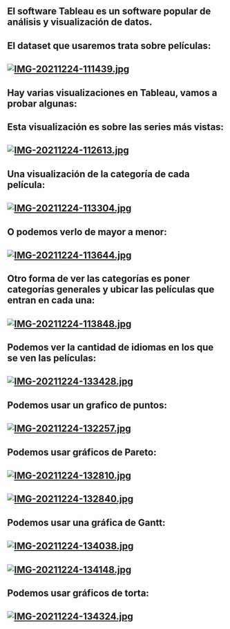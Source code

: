 ## El software Tableau es un software popular de análisis y visualización de datos.
## El dataset que usaremos trata sobre películas:
## [![IMG-20211224-111439.jpg](https://i.postimg.cc/6qG1879P/IMG-20211224-111439.jpg)](https://postimg.cc/9wCBSQwP)

## Hay varias visualizaciones en Tableau, vamos a probar algunas:
## Esta visualización es sobre las series más vistas:
## [![IMG-20211224-112613.jpg](https://i.postimg.cc/CKs46G1Y/IMG-20211224-112613.jpg)](https://postimg.cc/B8tDj1Hw)

## Una visualización de la categoría de cada película:
## [![IMG-20211224-113304.jpg](https://i.postimg.cc/dtmVHFZb/IMG-20211224-113304.jpg)](https://postimg.cc/XpqWqT8L)

## O podemos verlo de mayor a menor:
## [![IMG-20211224-113644.jpg](https://i.postimg.cc/L53PtbdL/IMG-20211224-113644.jpg)](https://postimg.cc/CnddYJxx)

## Otro forma de ver las categorías es poner categorías generales y ubicar las películas que entran en cada una:
## [![IMG-20211224-113848.jpg](https://i.postimg.cc/kGJGmMZR/IMG-20211224-113848.jpg)](https://postimg.cc/tZcpdb99)

## Podemos ver la cantidad de idiomas en los que se ven las películas: 
## [![IMG-20211224-133428.jpg](https://i.postimg.cc/kGjG91xK/IMG-20211224-133428.jpg)](https://postimg.cc/30vYFZfx)

## Podemos usar un grafico de puntos:
## [![IMG-20211224-132257.jpg](https://i.postimg.cc/7L47YRFT/IMG-20211224-132257.jpg)](https://postimg.cc/YvXjddqp)

## Podemos usar gráficos de Pareto:
## [![IMG-20211224-132810.jpg](https://i.postimg.cc/rmcvjqvF/IMG-20211224-132810.jpg)](https://postimg.cc/NyJJfvsW)
## [![IMG-20211224-132840.jpg](https://i.postimg.cc/TPyrsmvt/IMG-20211224-132840.jpg)](https://postimg.cc/mcszzPD9)

## Podemos usar una gráfica de Gantt:
## [![IMG-20211224-134038.jpg](https://i.postimg.cc/rm3PDW5b/IMG-20211224-134038.jpg)](https://postimg.cc/wy5VP1fc)
## [![IMG-20211224-134148.jpg](https://i.postimg.cc/KjJjxZ60/IMG-20211224-134148.jpg)](https://postimg.cc/BPP4CGQF)

## Podemos usar gráficos de torta:
## [![IMG-20211224-134324.jpg](https://i.postimg.cc/SRM4tmyX/IMG-20211224-134324.jpg)](https://postimg.cc/vxbC4FxM)
